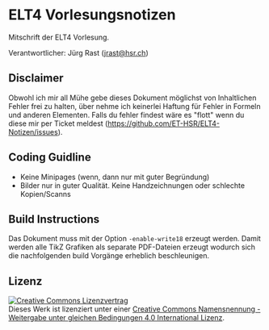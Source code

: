 # ELT4 Vorlesungsnotizen
Mitschrift der ELT4 Vorlesung.

Verantwortlicher: Jürg Rast (jrast@hsr.ch)

## Disclaimer
Obwohl ich mir all Mühe gebe dieses Dokument möglichst von Inhaltlichen Fehler frei zu halten, über nehme ich keinerlei Haftung für Fehler in Formeln und anderen Elementen. Falls du fehler findest wäre es "flott" wenn du diese mir per Ticket meldest (https://github.com/ET-HSR/ELT4-Notizen/issues).

## Coding Guidline
 * Keine Minipages (wenn, dann nur mit guter Begründung)
 * Bilder nur in guter Qualität. Keine Handzeichnungen oder schlechte Kopien/Scanns
 
## Build Instructions
Das Dokument muss mit der Option `-enable-write18` erzeugt werden. Damit werden alle TikZ Grafiken als separate PDF-Dateien erzeugt wodurch sich die nachfolgenden build Vorgänge erheblich beschleunigen.

## Lizenz
<a rel="license" href="http://creativecommons.org/licenses/by-sa/4.0/"><img alt="Creative Commons Lizenzvertrag" style="border-width:0" src="https://i.creativecommons.org/l/by-sa/4.0/88x31.png" /></a><br />Dieses Werk ist lizenziert unter einer <a rel="license" href="http://creativecommons.org/licenses/by-sa/4.0/">Creative Commons Namensnennung - Weitergabe unter gleichen Bedingungen 4.0 International Lizenz</a>.
